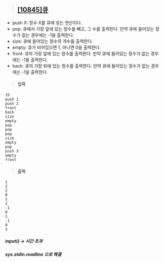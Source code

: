 > ## [[10845]큐](https://www.acmicpc.net/problem/10845)
-   push X: 정수 X를 큐에 넣는 연산이다.
-   pop: 큐에서 가장 앞에 있는 정수를 빼고, 그 수를 출력한다. 만약 큐에 들어있는 정수가 없는 경우에는 -1을 출력한다.
-   size: 큐에 들어있는 정수의 개수를 출력한다.
-   empty: 큐가 비어있으면 1, 아니면 0을 출력한다.
-   front: 큐의 가장 앞에 있는 정수를 출력한다. 만약 큐에 들어있는 정수가 없는 경우에는 -1을 출력한다.
-   back: 큐의 가장 뒤에 있는 정수를 출력한다. 만약 큐에 들어있는 정수가 없는 경우에는 -1을 출력한다.
> #### 입력
	15
	push 1
	push 2
	front
	back
	size
	empty
	pop
	pop
	pop
	size
	empty
	pop
	push 3
	empty
	front
> #### 출력
	1
	2
	2
	0
	1
	2
	-1
	0
	1
	-1
	0
	3
##### input() -> 시간 초과
##### sys.stdin.readline 으로 해결 